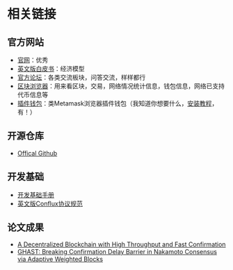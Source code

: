# 相关链接
## 官方网站
-   [官网](https://confluxnetwork.org/zh/)：优秀
-   [英文版白皮书](https://confluxnetwork.org/files/Conflux_Economic_Paper_20201230.pdf)：经济模型
-   [官方论坛](https://forum.conflux.fun/)：各类交流板块，问答交流，样样都行
-   [区块浏览器](http://confluxscan.io/)：用来看区块，交易，网络情况统计信息，钱包信息，网络已支持代币信息等
-   [插件钱包](https://portal.conflux-chain.org/)：类Metamask浏览器插件钱包（我知道你想要什么，[安装教程](https://conflux-wiki.github.io/conflux-wiki/introduction/portal/)，有！）

## 开源仓库
-   [Offical Github](https://github.com/conflux-chain)

## 开发基础
-   [开发基础手册](https://juejin.cn/post/6940147768535023646)
-   [英文版Conflux协议规范](https://confluxnetwork.org/files/Conflux_Protocol_Specification_20201020.pdf)

## 论文成果
-   [A Decentralized Blockchain with High Throughput and Fast Confirmation](https://www.usenix.org/conference/atc20/presentation/li-chenxing)
-   [GHAST: Breaking Confirmation Delay Barrier in Nakamoto Consensus via Adaptive Weighted Blocks](https://arxiv.org/abs/2006.01072)
